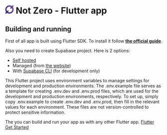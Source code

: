 # <img src="assets/logo-colored.svg" width="27"> **Not Zero - Flutter app**

## Building and running

First of all app is built using Flutter SDK.
To install it follow [**the official guide**](https://docs.flutter.dev/get-started/install).

Also you need to create Supabase project. Here is 2 options:

- [Self hosted](https://supabase.com/docs/guides/self-hosting)
- Managed (from [the website](https://supabase.com))
- With [Supabase CLI](https://supabase.com/docs/reference/cli/introduction) (for development only)

This Flutter project uses environment variables to manage settings for development and production environments. The .env.example file serves as a template for creating .env.dev and .env.prod files, which are used for the development and production environments, respectively. To set up, simply copy .env.example to create .env.dev and .env.prod, then fill in the relevant values for each environment. These files are not version-controlled to protect sensitive information.

The you can build and run your app as with any other Flutter app. [Flutter Get Started](https://docs.flutter.dev/get-started/codelab)
